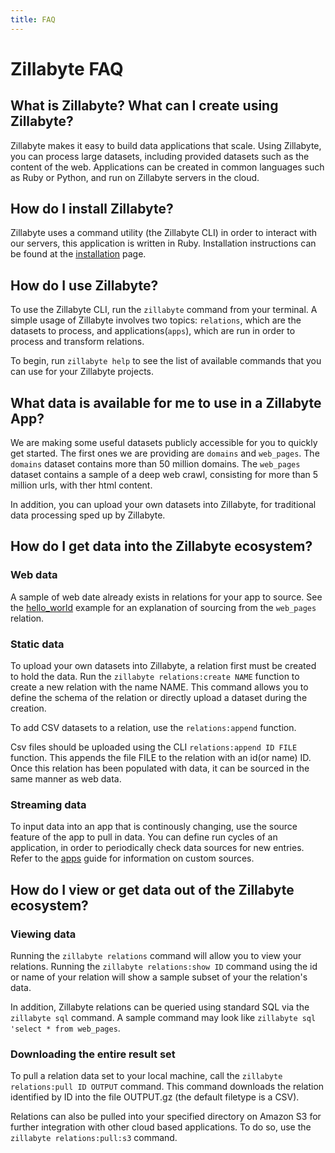 ```yaml
---
title: FAQ
---
```


# Zillabyte FAQ

## What is Zillabyte? What can I create using Zillabyte?

Zillabyte makes it easy to build data applications that scale. Using Zillabyte, you can process large datasets, including provided datasets such as the content of the web. Applications can be created in common languages such as Ruby or Python, and run on Zillabyte servers in the cloud.

## How do I install Zillabyte?

Zillabyte uses a command utility (the Zillabyte CLI) in order to interact with our servers, this application is written in Ruby. Installation instructions can be found at the [installation](/quickstart/installation) page.

## How do I use Zillabyte?

To use the Zillabyte CLI, run the `zillabyte` command from your terminal. A simple usage of Zillabyte involves two topics: `relations`, which are the datasets to process, and applications(`apps`), which are run in order to process and transform relations. 

To begin, run `zillabyte help` to see the list of available commands that you can use for your Zillabyte projects.

## What data is available for me to use in a Zillabyte App?

We are making some useful datasets publicly accessible for you to quickly get started. The first ones we are providing are `domains` and `web_pages`. The `domains` dataset contains more than 50 million domains. The `web_pages` dataset contains a sample of a deep web crawl, consisting for more than 5 million urls, with ther html content.

In addition, you can upload your own datasets into Zillabyte, for traditional data processing sped up by Zillabyte.

## How do I get data into the Zillabyte ecosystem?

### Web data

A sample of web date already exists in relations for your app to source. See the [hello_world](/quickstart/hello_world) example for an explanation of sourcing from the `web_pages` relation.

### Static data

To upload your own datasets into Zillabyte, a relation first must be created to hold the data. Run the `zillabyte relations:create NAME` function to create a new relation with the name NAME. This command allows you to define the schema of the relation or directly upload a dataset during the creation.

To add CSV datasets to a relation, use the `relations:append` function. 

Csv files should be uploaded using the CLI `relations:append ID FILE` function. This appends the file FILE to the relation with an id(or name) ID. Once this relation has been populated with data, it can be sourced in the same manner as web data.

### Streaming data

To input data into an app that is continously changing, use the source feature of the app to pull in data. You can define run cycles of an application, in order to periodically check data sources for new entries. Refer to the [apps](/quickstart/apps) guide for information on custom sources.


  
## How do I view or get data out of the Zillabyte ecosystem?

### Viewing data

Running the `zillabyte relations` command will allow you to view your relations. Running the `zillabyte relations:show ID` command using the id or name of your relation will show a sample subset of your the relation's data. 

In addition, Zillabyte relations can be queried using standard SQL via the `zillabyte sql` command. A sample command may look like `zillabyte sql 'select * from web_pages`. 

### Downloading the entire result set

To pull a relation data set to your local machine, call the `zillabyte relations:pull ID OUTPUT` command. This command downloads the relation identified by ID into the file OUTPUT.gz (the default filetype is a CSV). 

Relations can also be pulled into your specified directory on Amazon S3 for further integration with other cloud based applications. To do so, use the `zillabyte relations:pull:s3` command.


[HTML5 Boilerplate]: http://html5boilerplate.com/
[SMACSS]: http://smacss.com/
